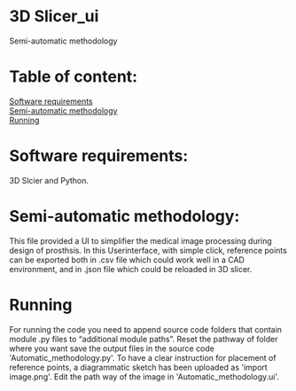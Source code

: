 # 3D Slicer_ui
Semi-automatic methodology 
# Table of content:
[Software requirements](#Software-requirements)\
[Semi-automatic methodology](#Semi-automatic-methodology])\
[Running](#Running)

# Software requirements:
3D Slcier and Python.
# Semi-automatic methodology:
This file provided a UI to simplifier the medical image processing during design of prosthsis. In this Userinterface, with simple click, reference points can be exported both in .csv file which could work well in a CAD environment, and in .json file which could be reloaded in 3D slicer.
# Running
For running the code you need to append source code folders that contain module .py files to “additional module paths”.
Reset the pathway of folder where you want save the output files in the source code 'Automatic_methodology.py'. 
To have a clear instruction for placement of reference points, a diagrammatic sketch has been uploaded as 'import image.png'. Edit the path way of the image in 'Automatic_methodology.ui'.
